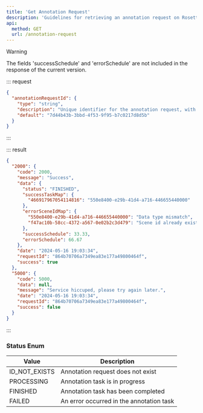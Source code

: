 ```yaml
---
title: 'Get Annotation Request'
description: 'Guidelines for retrieving an annotation request on Rosetta.'
api:
  method: GET
  url: /annotation-request
---
```


> [!WARNING]
> The fields 'successSchedule' and 'errorSchedule' are not included in the response of the current version.

::: request

```json [query]
{
  "annotationRequestId": {
    "type": "string",
    "description": "Unique identifier for the annotation request, with a maximum length of 160 bytes.",
    "default": "7d44b43b-3bbd-4f53-9f95-b7c0217d8d5b"
  }
}
```

:::

::: result

```json [responses]
{
  "2000": {
    "code": 2000,
    "message": "Success",
    "data": {
      "status": "FINISHED",
      "successTaskMap": {
        "466917967054114816": "550e8400-e29b-41d4-a716-446655440000"
      },
      "errorSceneIdMap": {
        "550e8400-e29b-41d4-a716-446655440000": "Data type mismatch",
        "f47ac10b-58cc-4372-a567-0e02b2c3d479": "Scene id already exists"
      },
      "successSchedule": 33.33,
      "errorSchedule": 66.67
    },
    "date": "2024-05-16 19:03:34",
    "requestId": "864b70706a7349ea83e177a49800464f",
    "success": true
  },
  "5000": {
    "code": 5000,
    "data": null,
    "message": "Service hiccuped, please try again later.",
    "date": "2024-05-16 19:03:34",
    "requestId": "864b70706a7349ea83e177a49800464f",
    "success": false
  }
}
```

:::

### Status Enum

| Value         | Description                              |
| ------------- | ---------------------------------------- |
| ID_NOT_EXISTS | Annotation request does not exist        |
| PROCESSING    | Annotation task is in progress           |
| FINISHED      | Annotation task has been completed       |
| FAILED        | An error occurred in the annotation task |
